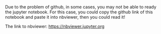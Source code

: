 Due to the problem of github, in some cases, you may not be able to ready the jupyter notebook. For this case, you could 
copy the github link of this notebook and paste it into nbviewer, then you could read it!

The link to nbviewer: https://nbviewer.jupyter.org
